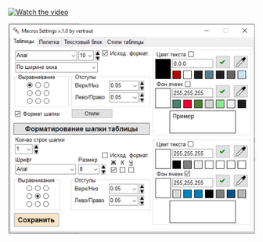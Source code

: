 [![Watch the video](https://img.youtube.com/vi/VFuOuCYxtsM/hqdefault.jpg)](https://www.youtube.com/watch?v=VFuOuCYxtsM)

![alt text](screenshots/Screenshot_3.jpg "Окно программы")
